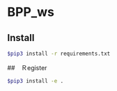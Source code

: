 # BPP_ws

## Install
```bash
$pip3 install -r requirements.txt
```
##　Ｒegister
```bash
$pip3 install -e .
```
